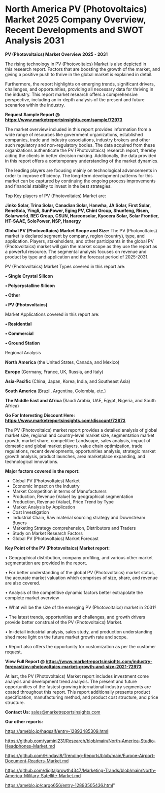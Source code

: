 # North America PV (Photovoltaics) Market 2025 Company Overview, Recent Developments and SWOT Analysis 2031

<Strong> PV (Photovoltaics) Market Overview 2025 - 2031</strong>

The rising technology in PV (Photovoltaics) Market is also depicted in this research report. Factors that are boosting the growth of the market, and giving a positive push to thrive in the global market is explained in detail.

Furthermore, the report highlights on emerging trends, significant drivers, challenges, and opportunities, providing all necessary data for thriving in the industry. This report market research offers a comprehensive perspective, including an in-depth analysis of the present and future scenarios within the industry.

<strong>Request Sample Report @ <a href=https://www.marketreportsinsights.com/sample/72973>https://www.marketreportsinsights.com/sample/72973</a></strong>

The market overview included in this report provides information from a wide range of resources like government organizations, established companies, trade and industry associations, industry brokers and other such regulatory and non-regulatory bodies. The data acquired from these organizations authenticate the PV (Photovoltaics) research report, thereby aiding the clients in better decision making. Additionally, the data provided in this report offers a contemporary understanding of the market dynamics.

The leading players are focusing mainly on technological advancements in order to improve efficiency. The long-term development patterns for this market can be captured by continuing the ongoing process improvements and financial stability to invest in the best strategies.

Top Key players of PV (Photovoltaics) Market are:

<strong>Jinko Solar, Trina Solar, Canadian Solar, Hanwha, JA Solar, First Solar, ReneSola, Yingli, SunPower, Eging PV, Chint Group, Shunfeng, Risen, Solarworld, REC Group, CSUN, Hareonsolar, Kyocera Solar, Solar Frontier, HT-SAAE, SoloPower, NSP, Hanergy</strong>

<strong><b>Global PV (Photovoltaics) Market Scope and Size:</b></strong>
The PV (Photovoltaics) market is declared segment by company, region (country), type, and application. Players, stakeholders, and other participants in the global PV (Photovoltaics) market will gain the market scope as they use the report as a powerful resource. The segmental analysis focuses on revenue and product by type and application and the forecast period of 2025-2031.

PV (Photovoltaics) Market Types covered in this report are:

<strong>• Single Crystal Silicon

• Polycrystalline Silicon

• Other

• PV (Photovoltaics)</strong>

Market Applications covered in this report are:

<strong>• Residential

• Commercial

• Ground Station</strong> 

Regional Analysis

<strong>North America</strong> (the United States, Canada, and Mexico)

<strong>Europe</strong> (Germany, France, UK, Russia, and Italy)

<strong>Asia-Pacific</strong> (China, Japan, Korea, India, and Southeast Asia)

<strong>South America</strong> (Brazil, Argentina, Colombia, etc.)

<strong>The Middle East and Africa</strong> (Saudi Arabia, UAE, Egypt, Nigeria, and South Africa)

<strong>Go For Interesting Discount Here: <a href=https://www.marketreportsinsights.com/discount/72973>https://www.marketreportsinsights.com/discount/72973</a></strong>

The PV (Photovoltaics) market report provides a detailed analysis of global market size, regional and country-level market size, segmentation market growth, market share, competitive Landscape, sales analysis, impact of domestic and global market players, value chain optimization, trade regulations, recent developments, opportunities analysis, strategic market growth analysis, product launches, area marketplace expanding, and technological innovations.

<strong><b>Major factors covered in the report:</b></strong>
<ul>
  <li>Global PV (Photovoltaics) Market </li>
  <li>Economic Impact on the Industry</li>
  <li>Market Competition in terms of Manufacturers</li>
  <li>Production, Revenue (Value) by geographical segmentation</li>
  <li>Production, Revenue (Value), Price Trend by Type</li>
  <li>Market Analysis by Application</li>
  <li>Cost Investigation</li>
  <li>Industrial Chain, Raw material sourcing strategy and Downstream Buyers</li>
  <li>Marketing Strategy comprehension, Distributors and Traders</li>
  <li>Study on Market Research Factors</li>
  <li>Global PV (Photovoltaics) Market Forecast</li>
</ul>

<strong><b>Key Point of the PV (Photovoltaics) Market report:</b></strong>

• Geographical distribution, company profiling, and various other market segmentation are provided in the report.

• For better understanding of the global PV (Photovoltaics) market status, the accurate market valuation which comprises of size, share, and revenue are also covered.

• Analysis of the competitive dynamic factors better extrapolate the complete market overview

• What will be the size of the emerging PV (Photovoltaics) market in 2031?

• The latest trends, opportunities and challenges, and growth drivers provide better construal of the PV (Photovoltaics) Market.

• In-detail industrial analysis, sales study, and production understanding shed more light on the future market growth rate and scope.

• Report also offers the opportunity for customization as per the customer request.

<strong><b>View Full Report @ <a href=https://www.marketreportsinsights.com/industry-forecast/pv-photovoltaics-market-growth-and-size-2021-72973>https://www.marketreportsinsights.com/industry-forecast/pv-photovoltaics-market-growth-and-size-2021-72973</a></b></strong>


At last, the PV (Photovoltaics) Market report includes investment come analysis and development trend analysis. The present and future opportunities of the fastest growing international industry segments are coated throughout this report. This report additionally presents product specification, manufacturing method, and product cost structure, and price structure.

<strong>Contact Us:</strong>
sales@marketreportsinsights.com

<strong>Our other reports:</strong>

<a href=https://ameblo.jp/haqsaif/entry-12893485309.html>https://ameblo.jp/haqsaif/entry-12893485309.html</a>

<a href=https://github.com/yamini231/Research/blob/main/North-America-Studio-Headphones-Market.md>https://github.com/yamini231/Research/blob/main/North-America-Studio-Headphones-Market.md</a>

<a href=https://github.com/Hindavi8/Trending-Reports/blob/main/Europe-Airport-Document-Readers-Market.md>https://github.com/Hindavi8/Trending-Reports/blob/main/Europe-Airport-Document-Readers-Market.md</a>

<a href=https://github.com/digitalgrowth4347/Marketing-Trands/blob/main/North-America-Military-Satellite-Market.md>https://github.com/digitalgrowth4347/Marketing-Trands/blob/main/North-America-Military-Satellite-Market.md</a>

<a href=https://ameblo.jp/cargo656/entry-12893505436.html>https://ameblo.jp/cargo656/entry-12893505436.html</a>"
